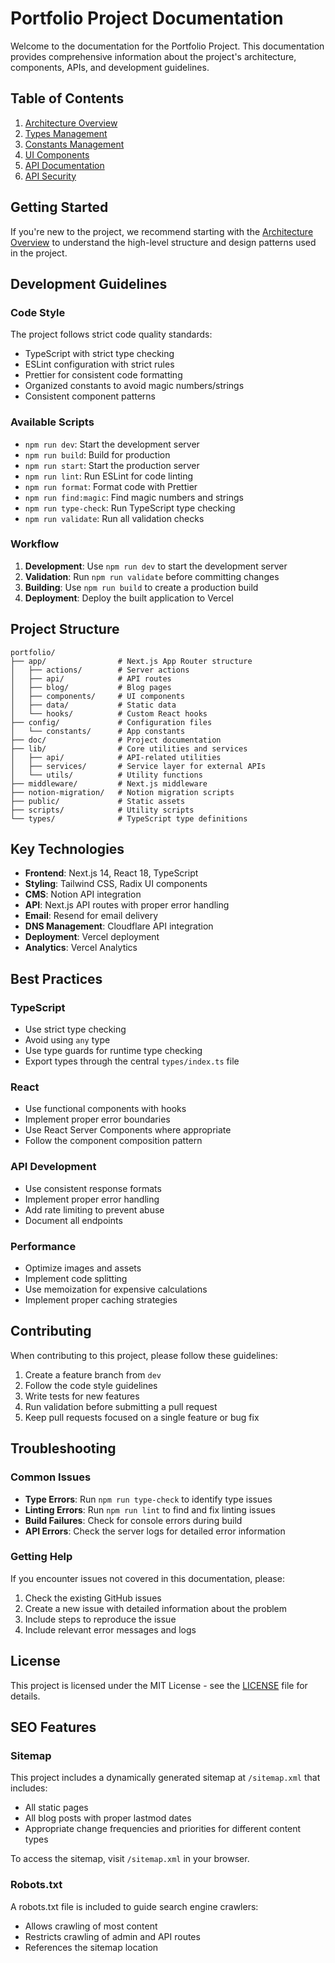 # Portfolio Project Documentation

Welcome to the documentation for the Portfolio Project. This documentation provides comprehensive information about the project's architecture, components, APIs, and development guidelines.

## Table of Contents

1. [Architecture Overview](./architecture.md)
2. [Types Management](./types-management.md)
3. [Constants Management](./constants-management.md)
4. [UI Components](./components.md)
5. [API Documentation](./api-documentation.md)
6. [API Security](../API-SECURITY-README.md)

## Getting Started

If you're new to the project, we recommend starting with the [Architecture Overview](./architecture.md) to understand the high-level structure and design patterns used in the project.

## Development Guidelines

### Code Style

The project follows strict code quality standards:

- TypeScript with strict type checking
- ESLint configuration with strict rules
- Prettier for consistent code formatting
- Organized constants to avoid magic numbers/strings
- Consistent component patterns

### Available Scripts

- `npm run dev`: Start the development server
- `npm run build`: Build for production
- `npm run start`: Start the production server
- `npm run lint`: Run ESLint for code linting
- `npm run format`: Format code with Prettier
- `npm run find:magic`: Find magic numbers and strings
- `npm run type-check`: Run TypeScript type checking
- `npm run validate`: Run all validation checks

### Workflow

1. **Development**: Use `npm run dev` to start the development server
2. **Validation**: Run `npm run validate` before committing changes
3. **Building**: Use `npm run build` to create a production build
4. **Deployment**: Deploy the built application to Vercel

## Project Structure

```test
portfolio/
├── app/                # Next.js App Router structure
│   ├── actions/        # Server actions
│   ├── api/            # API routes
│   ├── blog/           # Blog pages
│   ├── components/     # UI components
│   ├── data/           # Static data
│   └── hooks/          # Custom React hooks
├── config/             # Configuration files
│   └── constants/      # App constants
├── doc/                # Project documentation
├── lib/                # Core utilities and services
│   ├── api/            # API-related utilities
│   ├── services/       # Service layer for external APIs
│   └── utils/          # Utility functions
├── middleware/         # Next.js middleware
├── notion-migration/   # Notion migration scripts
├── public/             # Static assets
├── scripts/            # Utility scripts
└── types/              # TypeScript type definitions
```

## Key Technologies

- **Frontend**: Next.js 14, React 18, TypeScript
- **Styling**: Tailwind CSS, Radix UI components
- **CMS**: Notion API integration
- **API**: Next.js API routes with proper error handling
- **Email**: Resend for email delivery
- **DNS Management**: Cloudflare API integration
- **Deployment**: Vercel deployment
- **Analytics**: Vercel Analytics

## Best Practices

### TypeScript

- Use strict type checking
- Avoid using `any` type
- Use type guards for runtime type checking
- Export types through the central `types/index.ts` file

### React

- Use functional components with hooks
- Implement proper error boundaries
- Use React Server Components where appropriate
- Follow the component composition pattern

### API Development

- Use consistent response formats
- Implement proper error handling
- Add rate limiting to prevent abuse
- Document all endpoints

### Performance

- Optimize images and assets
- Implement code splitting
- Use memoization for expensive calculations
- Implement proper caching strategies

## Contributing

When contributing to this project, please follow these guidelines:

1. Create a feature branch from `dev`
2. Follow the code style guidelines
3. Write tests for new features
4. Run validation before submitting a pull request
5. Keep pull requests focused on a single feature or bug fix

## Troubleshooting

### Common Issues

- **Type Errors**: Run `npm run type-check` to identify type issues
- **Linting Errors**: Run `npm run lint` to find and fix linting issues
- **Build Failures**: Check for console errors during build
- **API Errors**: Check the server logs for detailed error information

### Getting Help

If you encounter issues not covered in this documentation, please:

1. Check the existing GitHub issues
2. Create a new issue with detailed information about the problem
3. Include steps to reproduce the issue
4. Include relevant error messages and logs

## License

This project is licensed under the MIT License - see the [LICENSE](../LICENSE) file for details.

## SEO Features

### Sitemap

This project includes a dynamically generated sitemap at `/sitemap.xml` that includes:

- All static pages
- All blog posts with proper lastmod dates
- Appropriate change frequencies and priorities for different content types

To access the sitemap, visit `/sitemap.xml` in your browser.

### Robots.txt

A robots.txt file is included to guide search engine crawlers:

- Allows crawling of most content
- Restricts crawling of admin and API routes
- References the sitemap location
